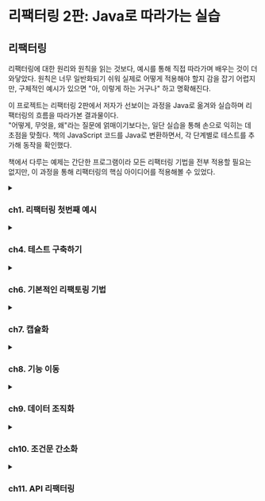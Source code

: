 # 리팩터링 2판: Java로 따라가는 실습


## 리팩터링
리팩터링에 대한 원리와 원칙을 읽는 것보다, 예시를 통해 직접 따라가며 배우는 것이 더 와닿았다. 원칙은 너무 일반화되기 쉬워 실제로 어떻게 적용해야 할지 감을 잡기 어렵지만, 구체적인 예시가 있으면 "아, 이렇게 하는 거구나" 하고 명확해진다.

이 프로젝트는 리팩터링 2판에서 저자가 선보이는 과정을 Java로 옮겨와 실습하며 리팩터링의 흐름을 따라가본 결과물이다. <br>
"어떻게, 무엇을, 왜"라는 질문에 얽매이기보다는, 일단 실습을 통해 손으로 익히는 데 초점을 맞췄다. 책의 JavaScript 코드를 Java로 변환하면서, 각 단계별로 테스트를 추가해 동작을 확인했다.

책에서 다루는 예제는 간단한 프로그램이라 모든 리팩터링 기법을 전부 적용할 필요는 없지만, 이 과정을 통해 리팩터링의 핵심 아이디어를 적용해볼 수 있었다.

<details> 
<summary><h3>ch1. 리팩터링 첫번째 예시</h3></summary>
## 시나리오
> 다양한 연극을 외주로 받아 공연하는 **극단**을 배경으로 한다.

- 각 공연은 장르(`tragedy`, `comedy`)와 관객 수에 따라 **비용**을 책정한다.
- 고객에게는 **포인트**를 지급하여 다음 공연에서 **할인** 혜택을 제공한다.

### 1. 공연 요청 처리:
  - 고객이 공연을 요청하면, 연극의 장르와 관객 규모를 기준으로 비용을 계산한다.
  - 현재 극단은 두 가지 장르(비극, 희극)만 공연한다.

### 2. 비용 책정 로직:
  - 비극: 기본료 $400 + 관객 30명 초과 시 인원당 $10 추가.
  - 희극: 기본료 $300 + 관객 20명 초과 시 $100 + 초과 인원당 $5 + 전체 관객 수당 $3 추가.

### 3. 포인트 제도:
  - 공연료와 별개로 포인트를 지급한다.
  - 기본: 관객 30명 초과 시 초과 인원만큼 포인트 적립.

### 4. 희극 추가: 관객 5명당 1포인트 추가.
  - 포인트는 다음 공연 의뢰 시 할인에 사용할 수 있다.

### 5. 청구서 출력:
  - 고객명, 공연별 비용, 총액, 적립 포인트를 포함한 청구서를 생성한다.

## 리팩터링 과정
이 프로젝트는 책의 JavaScript 코드를 Java로 변환하며, 단계별로 리팩터링을 적용한 결과를 보여준다.
각 단계는 JUnit 테스트로 검증되며, `@RefactoringStage` 애너테이션을 활용해 리팩터링 단계를 구분했다.
모든 테스트에 동일한 결과를 검증할 수 있도록 `assertStatementContains(result)`를 구성했다.

### 1. 리팩터링 전: 단일 메서드의 복잡한 로직
- 파일: [`BaseStatementTest.statement()`](https://github.com/Almondshin/Refactoring2/blob/886ae00d2bc3019c3424cc718d6643b1fa47fa4f/src/test/java/org/refactoring/patterns/Refactoring2/BaseStatementTest.java#L59)
- 특징: 모든 계산(비용, 포인트)과 출력 형식이 하나의 메서드에 얽혀 있다.
- 문제점: 로직이 뒤엉켜 수정이 어렵고, 가독성이 떨어진다.

### 2. 1차 리팩터링: 메서드 분리
- 파일: [`BaseStatementTest.statementRefactored1()`](https://github.com/Almondshin/Refactoring2/blob/886ae00d2bc3019c3424cc718d6643b1fa47fa4f/src/test/java/org/refactoring/patterns/Refactoring2/BaseStatementTest.java#L114)
- 변경점:
    - amountFor: 공연별 비용 계산 분리.
    - volumeCreditsFor: 포인트 계산 분리.
    - totalAmount, totalVolumeCredits: 합계 계산 분리.
- 효과: 로직이 모듈화되어 가독성이 좋아지고, 개별 기능 수정이 쉬워졌다.

### 3. 2차 리팩터링: 메서드 분리
- 파일: [`BaseStatementTest.statementRefactored2()`](https://github.com/Almondshin/Refactoring2/blob/886ae00d2bc3019c3424cc718d6643b1fa47fa4f/src/test/java/org/refactoring/patterns/Refactoring2/BaseStatementTest.java#L194)
- 변경점:
  - createStatementData: 데이터를 준비하는 계산 단계 분리.
  - renderPlainText: 출력 형식을 담당.
  - EnrichedPerformance: 공연별 데이터를 구조화.
- 효과: 계산 로직과 출력 형식이 독립적으로 구성, 다른 포맷으로 확장이 쉬워졌다.

### 4. 3차 리팩터링: 다형성 활용
- 파일: [`BaseStatementTest.statementRefactored3()`](https://github.com/Almondshin/Refactoring2/blob/886ae00d2bc3019c3424cc718d6643b1fa47fa4f/src/test/java/org/refactoring/patterns/Refactoring2/BaseStatementTest.java#L283)
- 변경점:
  - PerformanceCalculator 추상 클래스를 도입.
  - TragedyCalculator, ComedyCalculator 서브클래스로 장르별 계산 분리.
- 효과: 새로운 장르 추가 시 서브클래스만 만들면 되므로 확장성이 높아졌다.

## 프로젝트 구조
- [`BaseStatementTest.java`](src/test/java/org/refactoring/patterns/Refactoring2/BaseStatementTest.java): 리팩터링 단계별 메서드와 테스트 포함.
- [`RefactoringStage.java`](src/test/java/org/refactoring/patterns/Refactoring2/RefactoringStage.java): 테스트 단계 구분을 위한 애너테이션.
- [`RefactoringStageExtension.java`](src/test/java/org/refactoring/patterns/Refactoring2/RefactoringStageExtension.java): 테스트 실행 시간 측정 및 단계별 로그 출력.
- [`JavaScript 원본`](src/test/javascript/org/refactoring/patterns/refactoring): refactoring1.js, refactoring2.js, refactoring3.js 등으로 각 단계별 참고.

## 프로젝트 구성

| 파일 | 설명 |
|------|------|
| [`BaseStatementTest.java`](src/test/java/org/refactoring/patterns/Refactoring2/BaseStatementTest.java) | 모든 리팩터링 단계 구현 및 테스트 포함 |
| [`RefactoringStage.java`](src/test/java/org/refactoring/patterns/Refactoring2/RefactoringStage.java) | 리팩터링 단계 구분용 애노테이션 |
| [`RefactoringStageExtension.java`](src/test/java/org/refactoring/patterns/Refactoring2/RefactoringStageExtension.java) | 테스트 실행 시간 측정 및 단계 로그 출력 |
| [`base.js`](src/test/javascript/org/refactoring/patterns/base.js) | 리팩토링 전 JS 버전|
| [`refactoring1.js`](src/test/javascript/org/refactoring/patterns/refactoring/refactoring1.js) | 1단계 JS 버전 |
| [`refactoring2.js`](src/test/javascript/org/refactoring/patterns/refactoring/refactoring2.js) | 2단계 JS 버전 |
| [`refactoring3.js`](src/test/javascript/org/refactoring/patterns/refactoring/refactoring3.js) | 3단계 JS 버전 |
| [`test.js`](src/test/javascript/org/refactoring/patterns/test.js) | JS 전체 테스트 |


```js
> Task :compileJava UP-TO-DATE
> Task :processResources UP-TO-DATE
> Task :classes UP-TO-DATE
> Task :compileTestJava UP-TO-DATE
> Task :processTestResources NO-SOURCE
> Task :testClasses UP-TO-DATE
=== Refactoring Step: "Before" Test Start ===

리팩토링 전 결과:
청구 내역 (고객명: BigCo)
Hamlet: $650.00 (55석)
As You Like It: $580.00 (35석)
Othello: $500.00 (40석)
총액: $1,730.00
적립 포인트: 47점

실행 시간: 15ms
=== Refactoring Step : "Before" Test End ===
=== Refactoring Step: "Refactored1" Test Start ===

1차 리팩토링 결과:
청구 내역 (고객명: BigCo)
Hamlet: $650.00 (55석)
As You Like It: $580.00 (35석)
Othello: $500.00 (40석)
총액: $1,730.00
적립 포인트: 47점

실행 시간: 1ms
=== Refactoring Step : "Refactored1" Test End ===
=== Refactoring Step: "Refactored2" Test Start ===

2차 리팩토링 결과:
청구 내역 (고객명: BigCo)
Hamlet: $650.00 (55석)
As You Like It: $580.00 (35석)
Othello: $500.00 (40석)
총액: $1,730.00
적립 포인트: 47점

실행 시간: 5ms
=== Refactoring Step : "Refactored2" Test End ===
=== Refactoring Step: "CalculatorSubclass" Test Start ===

3차 리팩토링 결과:
청구 내역 (고객명: BigCo)
Hamlet: $650.00 (55석)
As You Like It: $580.00 (35석)
Othello: $500.00 (40석)
총액: $1,730.00
적립 포인트: 47점

실행 시간: 1ms
=== Refactoring Step : "CalculatorSubclass" Test End ===
> Task :test
BUILD SUCCESSFUL in 2s
4 actionable tasks: 1 executed, 3 up-to-date
오후 8:27:14: Execution finished ':test --tests "org.refactoring.patterns.Refactoring2.BaseStatementTest"'.
```

</details>

<details> 
<summary><h3>ch4. 테스트 구축하기</h3></summary>

리팩터링을 제대로 하려면, 테스트 스위트가 뒷바침 되어야 한다.
좋은 테스트를 작성하는 일은 개발 효율을 높여준다.

> 테스트는 단순히 동작 확인을 넘어서,
> **"디자인 방향을 잡고, 디버깅 시간을 줄이며, 회귀 버그를 방지"** 하는 데 도움을 준다.


자가 테스트 코드의 가치 <br>
- 현재 상황을 빠르게 파악할 수 있게 도와준다.
- 설계에 대한 고민을 구체화할 수 있다.
- 대부분의 시간을 디버깅이 아닌 검증에 집중할 수 있다.

> 📌 모든 테스트는 완전히 자동화되어야 하며, 결과까지 자동으로 검사되게 구성해야 한다.

## 회귀 버그 방지

**회귀 버그**란 이전까지 잘 작동하던 기능이 변경 후 문제가 생기는 현상이다.  
리팩터링은 코드 내부 구조를 변경하는 작업이므로, 이를 방지하기 위해 테스트가 반드시 필요하다.

---

## 테스트 프레임워크의 등장

- 켄트 벡과 에릭 감마는 스몰토크 단위 테스트 프레임워크를 Java로 포팅했고,  
  그 결과물이 바로 **JUnit**이다.

- JUnit은 자바 생태계에서 TDD와 단위 테스트의 핵심 도구로 자리잡았다.


---

## 테스트 주도 개발 (TDD)

> 테스트 → 코드 → 리팩터링 순서로 짧은 주기를 반복하며 개발한다.

1. **통과하지 못할 테스트 작성**

2. **해당 테스트를 통과시키는 최소한의 코드 작성**

3. **중복 제거, 네이밍 개선 등 리팩터링 진행**


이 주기를 반복함으로써, 코드 품질과 안정성을 동시에 확보할 수 있다.

---

## 실습 예제 개요

이번 장에서는 비즈니스 로직 코드로 다음 두 클래스를 사용한다:

|클래스|설명|
|---|---|
|`Producer`|생산자 한 명을 표현|
|`Province`|지역 전체를 표현, 여러 생산자를 포함|

- `Province` 객체는 JSON 형식의 데이터로부터 생성된다.

- 테스트를 통해 수익, 수요, 잉여 생산량 등 다양한 로직을 검증할 수 있다.


---

## 테스트 작성 원칙

- **"실패해야 할 상황에서는 반드시 실패하게 만들어야 한다."**

- 문제가 생길 가능성이 높은 **경계 조건**은 집중적으로 테스트해야 한다.

- **버그 리포트가 발생하면**, 해당 버그를 드러내는 테스트를 가장 먼저 작성해야 한다.

- 전체 테스트는 **최소 하루 1회 이상** 실행하는 습관을 들이자.


---

## 테스트의 목적

> 테스트는 코드가 "정상 동작한다"는 것을 보장하려는 게 아니다.  
> 오히려 **"문제가 생길 수 있는 지점"을 빠르게 파악하기 위한 도구**다.

- 즉, **위험요소 중심으로 테스트를 구성**해야 한다.

- 테스트 커버리지가 높다고 해서 무조건 좋은 것은 아니다.

  - 커버리지보다 **의도된 실패 케이스를 잡는 힘**이 중요하다.



</details>


<details>
<summary><h3>ch6. 기본적인 리팩토링 기법</h3></summary>

> 리팩터링의 핵심은 **작은 스텝**으로 진행하며, 테스트로 기능 변화가 없음을 확인하는 것이다.

## 주요 리팩토링 기법

###  변수 캡슐화
- **설명**: 변수에 직접 접근하는 대신 getter/setter를 통해 캡슐화하여 내부 상태를 보호하고, 접근 제어를 강화한다. getter가 **복제본을 반환**하면 불변성을 보장해 스레드 안전성과 예측 가능성을 높인다.
- **예제**:
  ```java
  public class Order {
      private List<String> items = new ArrayList<>();

      // 복제본 반환으로 불변성 보장
      public List<String> getItems() {
          return new ArrayList<>(items); // 방어적 복사
          // 또는 return Collections.unmodifiableList(items); // 읽기 전용 래퍼
      }

      public void addItem(String item) {
          items.add(item);
      }
  }
  ```
  ```java
  // DTO로 불변 객체 설계
  public record OrderDTO(String id, List<String> items) {
      public OrderDTO {
          items = List.copyOf(items); // 불변 컬렉션
      }
  }
  ```
- **실무 관점**:
  - **장점**: 복제본을 반환하면 객체 내부 상태가 외부에서 바뀌는 걸 막을 수 있어서, 멀티스레드 환경이나 캐시처럼 공유되는 데이터에서는 안정성 측면에서 유리함. 도메인 설계에서도 값 자체가 바뀌면 안 되는 상황(예: 금융, 인증 토큰 등)에 잘 맞음.
  - **단점**: 무조건 복제하면 성능 부담 생김. 특히 대용량 컬렉션을 매번 복사하게 되면 GC 압박도 커지고, 불필요한 오브젝트 생성을 유발해서 오히려 병목이 생기기도 함. 그래서 대부분의 REST API 서버처럼 요청-응답 단위 트랜잭션이 짧고, 공유 상태가 거의 없는 구조에서는 굳이 복제본 안 쓰는 게 보통임.
  - **적용 기준**: 컬렉션(List, Map)을 반환할 땐 외부에서 수정될 가능성을 차단하려고 Collections.unmodifiableList()나 복사본 반환하는 경우가 많음. 반면에 도메인 객체는 애초에 불변으로 설계하는 게 일반적이라 record나 Lombok의 @Value 같은 걸로 처리함.
    ```java
    @Service
    public class UserService {
        public UserDTO getUser(String id) {
            User user = userRepository.findById(id).orElseThrow();
            return new UserDTO(user.getId(), user.getName()); // 복사본 반환
        }
    }
    ```
  - **팁**: 복제할지 말지는 팀 컨벤션으로 정해두는 게 좋음. 예: "컬렉션은 무조건 불변 래퍼로 감싸기"처럼 룰을 정해두면 혼선 줄일 수 있음. 그리고 진짜 민감한 경우엔 JMeter 같은 걸로 성능 체크해서 결정하는 게 안정적.

### 매개변수 객체 만들기
- **설명**: 관련 있는 여러 개의 파라미터(예: startDate, endDate, customerId)를 하나의 객체로 묶어서 가독성 높이고, 검증 로직도 같이 담아서 재사용성과 안정성 챙기는 방식. 특히 파라미터가 3개 이상 넘어가면 객체로 만드는것을 추천
- **예제**:
  ```java
  // 리팩터링 전
  public BigDecimal calculateInvoice(LocalDate startDate, LocalDate endDate, String customerId) {
      // 계산 로직
      return BigDecimal.ZERO;
  }

  // 리팩터링 후: 매개변수 객체 사용
  public record InvoiceParameters(LocalDate startDate, LocalDate endDate, String customerId) {
      public InvoiceParameters {
          Objects.requireNonNull(startDate, "startDate must not be null");
          Objects.requireNonNull(endDate, "endDate must not be null");
          Objects.requireNonNull(customerId, "customerId must not be null");
      }
  }

  public BigDecimal calculateInvoice(InvoiceParameters params) {
      // 계산 로직
      return BigDecimal.ZERO;
  }
  ```
  ```java
  public record CreateOrderRequest(String customerId, LocalDate orderDate, BigDecimal amount) {
      public CreateOrderRequest {
          Objects.requireNonNull(customerId, "customerId must not be null");
          Objects.requireNonNull(orderDate, "orderDate must not be null");
          Objects.requireNonNull(amount, "amount must not be null");
      }
  }

  @RestController
  public class OrderController {
      @PostMapping("/orders")
      public ResponseEntity<?> createOrder(@RequestBody CreateOrderRequest request) {
          // 주문 처리
          return ResponseEntity.ok().build();
      }
  }
  ```
- **실무 관점**:
  - **장점**: 타입 안정성과 도메인 의미 명확화(예: `String` 대신 `UserName`). Spring REST API에서 DTO로 파라미터 간소화.
  - **한계**: 단순 메서드에서는 오버엔지니어링. 객체 생성 비용은 고성능 요구사항(예: Spring Batch)에서 부담.
  - **적용 기준**: 파라미터 3개 이상이거나 여러 메서드에서 반복되면 객체로 묶음. 공통 검증 로직은 `ValidationUtils`로 분리.
    ```java
    public class ValidationUtils {
        public static boolean isValidName(String value) {
            return value != null && value.matches("[a-zA-Z]+");
        }
    }
    ```
  - **실무 사례**: DDD에서 Value Object(예: `Name`, `OrderId`)로 도메인 모델 강화. 유저/그룹 이름 검증 예시:
    ```java
    public record Name(String value) {
        public Name {
            if (value == null || !value.matches("[a-zA-Z]+")) {
                throw new IllegalArgumentException("Invalid name");
            }
        }
    }

    @Service
    public class ValidationService {
        public boolean validateName(Name name) {
            return true; // 검증은 생성자에서 처리
        }
    }
    ```
  - **팁**: IntelliJ의 "Extract Parameter Object"로 리팩토링 시도, 테스트로 안전성 검증. 팀 내 DTO 사용 기준을 따름.

### 단계 쪼개기 (Split Phase)
- **설명**: 복잡한 로직을 명확한 단계로 분리해 가독성과 유지보수성을 높인다. 중간 데이터 구조를 사용해 단계 간 데이터 전달 명확화.
- **예제**:
  ```java
  public class Compiler {
      public String compile(String source) {
          List<String> tokens = tokenize(source); // 1단계: 토큰화
          SyntaxTree tree = parse(tokens);       // 2단계: 구문 분석
          return generate(tree);                 // 3단계: 코드 생성
      }

      private List<String> tokenize(String source) { /* 토큰화 로직 */ return List.of(); }
      private SyntaxTree parse(List<String> tokens) { /* 파싱 로직 */ return new SyntaxTree(); }
      private String generate(SyntaxTree tree) { /* 코드 생성 로직 */ return ""; }
  }

  record SyntaxTree() {}
  ```
- **실무 관점**:
  - **장점**: 단계별 디버깅 용이, 복잡한 로직(예: 데이터 파이프라인)에서 유용.
  - **한계**: 중간 데이터 구조의 복잡성 증가. 단순 로직에서는 불필요한 추상화.
  - **적용 기준**: 로직이 여러 변환 단계를 거치거나, 테스트/디버깅이 어려운 경우 적용.
  - **실무 사례**: Spring Batch의 ETL(Extract-Transform-Load) 프로세스에서 단계 분리.
    ```java
    @Component
    public class DataProcessor {
        public List<ProcessedData> process(List<RawData> rawData) {
            List<ExtractedData> extracted = extract(rawData); // 1단계
            return transform(extracted);                      // 2단계
        }

        private List<ExtractedData> extract(List<RawData> rawData) { /* 추출 */ return List.of(); }
        private List<ProcessedData> transform(List<ExtractedData> data) { /* 변환 */ return List.of(); }
    }
    ```
  - **팁**: 중간 데이터 구조는 `record`로 간결히 정의, 테스트로 각 단계 검증.

- **테스트 기반 안정성**: JUnit 테스트로 리팩터링 전/후 동일 동작 확인, 작은 스텝 진행.
- **IDE 활용**: IntelliJ 단축키(Alt+Shift+R)로 작업.
- **이름 짓기**: 추출된 함수/변수에 적절한 이름 부여로 가독성과 의도 전달.
- **변수 캡슐화**: 복제본 반환(Immutable) vs. 원본 참조, 성능과 불변성 트레이드오프.
- **매개변수 객체 만들기**: 타입 안정성 vs. 불필요한 데이터 전달, 도메인 특화 vs. 범용성 판단.
- **단계 쪼개기**: 중간 데이터 구조의 복잡성 문제, 컴파일러 같은 복잡 로직에서 유용.
- **리팩터링 기준**: 메서드 라인 수 같은 기계적 기준보다 코드 변화 후 판단, 테스트로 롤백 가능.

## 실습 예제 개요
- **목표**: 책의 JavaScript 예제를 Java로 변환, JUnit 테스트로 검증.
- **대상**: 송장 계산, 데이터 검증 등 간단한 비즈니스 로직에 리팩터링 기법 적용.
- **구성**:
  - 함수 추출: 복잡한 계산 로직을 메서드로 분리.
  - 변수 캡슐화: 내부 상태 보호, getter로 복제본 반환.
  - 매개변수 객체: 연관 파라미터를 DTO/Value Object로 묶음.
  - 단계 쪼개기: 데이터 처리 파이프라인을 단계별로 분리.
- **예제 코드**:
  ```java
  // 송장 계산 리팩터링
  public class InvoiceService {
      public BigDecimal calculate(InvoiceParameters params) {
          // 단계 쪼개기 적용
          AmountData amountData = computeAmount(params);
          return adjustAmount(amountData);
      }

      private AmountData computeAmount(InvoiceParameters params) { /* 계산 */ return new AmountData(); }
      private BigDecimal adjustAmount(AmountData data) { /* 조정 */ return BigDecimal.ZERO; }
  }

  record InvoiceParameters(LocalDate startDate, LocalDate endDate, String customerId) {}
  record AmountData() {}
  ```
  
- **테스트 필수**: JUnit으로 리팩터링 전/후 동일 동작 보장.
- **작은 스텝**: 큰 변경 대신 작은 단위로 리팩터링 후 테스트.
- **도메인 중심**: 매개변수 객체와 캡슐화는 도메인 의미 강화.
- **성능 고려**: 복제본 반환, 객체 생성은 JMeter/Gatling으로 검증.
- **팀 컨벤션**: 리팩토링 기준(DTO 사용, 복제본 반환)을 팀 내 합의.
- **IDE 활용**: IntelliJ의 Extract Method, Extract Parameter Object로 효율성 극대화.


</details>

<details>
<summary><h3>ch7. 캡슐화</h3></summary>

### 시나리오

> 객체 내부의 데이터와 구현 세부 사항을 외부로부터 숨기고, 정의된 인터페이스를 통해 상호작용하는 캡슐화 기법을 다룬다.

- **목표**: 데이터와 로직을 캡슐화하여 의존성을 줄이고, 변경의 영향을 최소화하며, 코드의 일관성과 무결성 보장.
- **주요 기법**:
  - 레코드 캡슐화: 단순 데이터 구조를 객체로 감싸 접근 제어.
  - 컬렉션 캡슐화: 컬렉션 직접 노출 대신 메서드로 관리.
  - 기본형을 객체로: 매직 스트링/넘버를 값 객체로 변환.
  - 위임 숨기기: 내부 객체 참조를 메서드로 감춤.
  - 클래스 추출/인라인: 로직을 적절히 분리하거나 통합.

### 리팩터링 과정

7장은 캡슐화를 통해 객체의 내부 상태를 보호하고, 외부 인터페이스를 명확히 하는 과정을 다룬다. 책의 JavaScript 예제를 Java로 변환하며, JUnit 테스트로 리팩터링 전/후 동일 동작을 검증했다.

#### 1. 레코드 캡슐화

- **목표**: JSON과 유사한 데이터 구조(레코드)를 객체로 감싸 접근 제어.
- **예제**:

    ```java
    // 리팩터링 전: 맵으로 데이터 노출
    public class Customer {
        private Map<String, String> data = new HashMap<>();
        public Map<String, String> getData() { return data; }
    }
    
    // 리팩터링 후: 레코드 캡슐화
    public class Customer {
        private final String name;
        private final String id;
    
        public Customer(String name, String id) {
            this.name = name;
            this.id = id;
        }
    
        public String getName() { return name; }
        public String getId() { return id; }
    }
    ```

- **효과**: 데이터 접근을 getter로 제한, 내부 구조 변경 시 외부 영향 최소화.
- **테스트**:

    ```java
    @Test
    void testCustomerEncapsulation() {
        Customer customer = new Customer("BigCo", "123");
        assertEquals("BigCo", customer.getName());
        assertEquals("123", customer.getId());
    }
    ```


#### 2. 컬렉션 캡슐화

- **목표**: 컬렉션 직접 노출 대신 메서드로 추가/삭제 관리, 불변성 보장.
- **예제**:

    ```java
    // 리팩터링 전: 컬렉션 직접 노출
    public class Order {
        private List<String> items = new ArrayList<>();
        public List<String> getItems() { return items; }
    }
    
    // 리팩터링 후: 컬렉션 캡슐화
    public class Order {
        private final List<String> items = new ArrayList<>();
    
        public List<String> getItems() {
            return Collections.unmodifiableList(items); 
        }
    
        public void addItem(String item) {
            items.add(item);
        }
    
        public void removeItem(String item) {
            items.remove(item);
        }
    }
    ```

- **효과**: 외부에서 컬렉션 수정 불가, 데이터 무결성 보장.
- **테스트**:

    ```java
    @Test
    void testCollectionEncapsulation() {
        Order order = new Order();
        order.addItem("item1");
        assertEquals(List.of("item1"), order.getItems());
        assertThrows(UnsupportedOperationException.class, () -> order.getItems().add("item2"));
    }
    ```

- `Collections.unmodifiableList()` 사용으로 간단히 불변성 보장. 대용량 데이터는 복사본 반환 대신 프록시 고려.

#### 3. 기본형을 객체로 바꾸기

- **목표**: 매직 스트링/넘버를 값 객체로 변환해 가독성과 타입 안정성 강화.
- **예제**:

    ```java
    // 리팩터링 전: 매직 스트링 사용
    public class Play {
        private String type; // "tragedy", "comedy"
        public String getType() { return type; }
    }
    
    // 리팩터링 후: Enum 사용
    public enum PlayType {
        TRAGEDY, COMEDY
    }
    
    public class Play {
        private final PlayType type;
    
        public Play(PlayType type) {
            this.type = type;
        }
    
        public PlayType getType() { return type; }
    }
    ```

- **효과**: 컴파일 타임 오류 감지, 코드 가독성 향상.
- **테스트**:

    ```java
    @Test
    void testPlayType() {
        Play play = new Play(PlayType.TRAGEDY);
        assertEquals(PlayType.TRAGEDY, play.getType());
    }
    ```


#### 4. 내부 객체 참조 감추기

- **목표**: 내부 객체 참조를 노출하지 않고 메서드로 감춰 의존성 관리.
- **예제**:

    ```java
    // 리팩터링 전: 내부 객체 노출
    public class Person {
        private Department department;
        public Department getDepartment() { return department; }
    }
    
    // 리팩터링 후: 내부 객체 참조 감추기
    public class Person {
        private final Department department;
    
        public Person(Department department) {
            this.department = department;
        }
    
        public String getManager() {
            return department.getManager();
        }
    }
    
    public class Department {
        private final String manager;
        public Department(String manager) { this.manager = manager; }
        public String getManager() { return manager; }
    }
    ```

- **효과**: 내부 구조 변경 시 외부 영향 최소화, 의존성 감소.
- **테스트**:

    ```java
    @Test
    void testDelegationHiding() {
        Department dept = new Department("John");
        Person person = new Person(dept);
        assertEquals("John", person.getManager());
    }
    ```

- 과도한 위임은 중계자 역할 증가로 복잡성 유발. 중계자 제거와 균형 필요.

### 실무 관점

- **캡슐화의 장점**:
  - 객체 간 의존성 감소, 변경 영향 최소화.
  - 컬렉션 캡슐화로 데이터 무결성 보장.
  - 값 객체로 코드 가독성과 안정성 강화.
- **실무 한계**:
  - 무상태 서비스(예: Spring REST API)에서는 캡슐화 적용 제한.
  - 복제본 반환은 성능 문제 유발 가능, JMeter로 검증 권장.
  - 자바스크립트 예제는 자바 환경에서 직관적이지 않을 수 있음.
- **적용 기준**:
  - 컬렉션 반환 시 `Collections.unmodifiableList()` 기본 적용.
  - DTO/값 객체로 도메인 의미 강화, 3개 이상 파라미터는 객체로 묶음.
  - 위임 숨기기는 내부 구조 변경 빈도 높은 경우 유리.
- **팀 컨벤션**:
  - 불변성 처리(복제본 vs. 프록시) 기준 명확화.
  - 리팩터링 후 테스트로 롤백 가능성 확보.
- **IDE 활용**: IntelliJ의 "Encapsulate Fields", "Extract Class"로 작업 효율화.

### 테스트 기반 안정성

- JUnit으로 리팩터링 전/후 동일 동작 검증.
- 경계 조건(빈 컬렉션, 잘못된 입력) 테스트로 안정성 강화.
- `@RefactoringStage` 애너테이션으로 단계별 결과 비교.

### 실행 결과 예시

```bash
> Task :test
=== Refactoring Step: "RecordEncapsulation" Test Start ===
Customer name: BigCo, ID: 123
실행 시간: 10ms
=== Refactoring Step: "CollectionEncapsulation" Test Start ===
Order items: [item1]
UnsupportedOperationException: Cannot modify immutable list
실행 시간: 8ms
=== Refactoring Step: "PrimitiveToObject" Test Start ===
Play type: TRAGEDY
실행 시간: 5ms
=== Refactoring Step: "HideDelegation" Test Start ===
Manager: John
실행 시간: 6ms
BUILD SUCCESSFUL in 1s
```


</details>


<details>
<summary><h3>ch8. 기능 이동</h3></summary>

### 시나리오

> 코드의 함수, 필드, 문장 등을 적절한 위치로 이동하여 응집도를 높이고, 유지보수성을 강화하는 기능 이동 기법을 다룬다.

- **목표**: 코드의 책임과 경계를 명확히 하고, 도메인 로직에 맞게 기능을 재배치하여 가독성과 재사용성을 높임.
- **주요 기법**:
  - 함수 옮기기: 함수를 더 적합한 클래스/모듈로 이동.
  - 필드 옮기기: 필드를 적절한 클래스에 배치.
  - 문장 슬라이드하기: 관련 코드 뭉치를 모아 추출 준비.
  - 반복문 쪼개기: 단일 루프에서 여러 작업 분리.
  - 반복문을 파이프라인으로 바꾸기: 루프를 스트림/파이프라인으로 변환.
  - 죽은 코드 제거하기: 사용되지 않는 코드 삭제.

### 리팩터링 과정

8장은 함수, 필드, 문장 등을 적절한 위치로 이동하여 코드의 응집도와 가독성을 높이는 과정을 다룬다. 책의 JavaScript 예제를 Java로 변환하며, JUnit 테스트로 리팩터링 전/후 동일 동작을 검증했다. 대화에서 나온 주요 논의와 실무 적용 사례를 반영했다.

#### 1. 함수 옮기기

- **목표**: 함수를 호출 빈도나 도메인 책임에 따라 적합한 클래스/모듈로 이동.
- **예제**:

    ```java
    // 리팩터링 전: Account에서 이자율 계산
    public class Account {
        private double interestRate;
    
        public double calculateInterest(double amount) {
            return amount * interestRate;
        }
    }
    
    // 리팩터링 후: AccountType으로 이동
    public class Account {
        private AccountType type;
        public double calculateInterest(double amount) {
            return type.calculateInterest(amount);
        }
    }
    
    public class AccountType {
        private double interestRate;
    
        public double calculateInterest(double amount) {
            return amount * interestRate;
        }
    }
    ```

- **효과**: 이자율 관리 책임을 `AccountType`으로 이동, 도메인 응집도 강화.
- **테스트**:

    ```java
    @Test
    void testMoveFunction() {
        AccountType type = new AccountType(0.05);
        Account account = new Account(type);
        assertEquals(5.0, account.calculateInterest(100.0));
    }
    ```

- IntelliJ의 "Move Method" 단축키 활용, 도메인 주도 설계(DDD)에서 루트 애그리거트 경계 고려.

#### 2. 필드 옮기기

- **목표**: 필드를 더 관련성 높은 클래스에 배치, 도메인 로직 반영.
- **예제**:

    ```java
    // 리팩터링 전: Account에 이자율
    public class Account {
        private double interestRate;
        public double getInterestRate() { return interestRate; }
    }
    
    // 리팩터링 후: AccountType으로 이동
    public class Account {
        private AccountType type;
        public double getInterestRate() { return type.getInterestRate(); }
    }
    
    public class AccountType {
        private double interestRate;
        public double getInterestRate() { return interestRate; }
    }
    ```

- **효과**: 이자율을 `AccountType`에서 관리, 추가 이자율 로직(예: 전략 패턴) 적용 용이.
- **테스트**:

    ```java
    @Test
    void testMoveField() {
        AccountType type = new AccountType(0.05);
        Account account = new Account(type);
        assertEquals(0.05, account.getInterestRate());
    }
    ```

- 필드 이동 시 DDD의 애그리거트 경계 고민, 세터 대신 생성자/업데이트 메서드 권장.

#### 3. 문장 슬라이드하기

- **목표**: 관련 코드를 한 곳으로 모아 함수 추출 준비, 가독성 개선.
- **예제**:

    ```java
    // 리팩터링 전: 흩어진 로직
    public class Order {
        public double calculateTotal(List<Item> items) {
            double total = 0;
            total += items.stream().mapToDouble(Item::getPrice).sum();
            if (items.size() > 5) total *= 0.9; // 할인
            return total;
        }
    }
    
    // 리팩터링 후: 문장 슬라이드
    public class Order {
        public double calculateTotal(List<Item> items) {
            double baseTotal = items.stream().mapToDouble(Item::getPrice).sum();
            double total = applyDiscount(baseTotal, items);
            return total;
        }
    
        private double applyDiscount(double total, List<Item> items) {
            return items.size() > 5 ? total * 0.9 : total;
        }
    }
    ```

- **효과**: 할인 로직 분리, 추출 용이, CQS(Command-Query Separation) 준수.
- **테스트**:

    ```java
    @Test
    void testSlideStatements() {
        List<Item> items = List.of(new Item(10), new Item(20), new Item(30));
        Order order = new Order();
        assertEquals(60.0, order.calculateTotal(items));
    }
    ```


#### 4. 반복문 쪼개기

- **목표**: 단일 루프에서 여러 작업을 분리, 책임 명확화.
- **예제**:

    ```java
    // 리팩터링 전: 단일 루프에서 다중 작업
    public class Report {
        public String generateReport(List<Order> orders) {
            double total = 0;
            int count = 0;
            for (Order order : orders) {
                total += order.getAmount();
                count++;
            }
            return "Total: " + total + ", Count: " + count;
        }
    }
    
    // 리팩터링 후: 루프 분리
    public class Report {
        public String generateReport(List<Order> orders) {
            double total = calculateTotal(orders);
            int count = calculateCount(orders);
            return "Total: " + total + ", Count: " + count;
        }
    
        private double calculateTotal(List<Order> orders) {
            return orders.stream().mapToDouble(Order::getAmount).sum();
        }
    
        private int calculateCount(List<Order> orders) {
            return orders.size();
        }
    }
    ```

- **효과**: 작업별 루프 분리, 가독성과 유지보수성 향상.
- **테스트**:

    ```java
    @Test
    void testSplitLoop() {
        List<Order> orders = List.of(new Order(10), new Order(20));
        Report report = new Report();
        assertEquals("Total: 30.0, Count: 2", report.generateReport(orders));
    }
    ```

- 성능 우려 시 JMeter로 측정, 100만 건 미만 데이터는 분리 권장.

#### 5. 반복문을 파이프라인으로 바꾸기

- **목표**: 루프를 스트림/파이프라인으로 변환, 선언적 코드로 전환.
- **예제**:

    ```java
    // 리팩터링 전: 루프
    public class Report {
        public List<String> getHighValueOrders(List<Order> orders) {
            List<String> result = new ArrayList<>();
            for (Order order : orders) {
                if (order.getAmount() > 100) {
                    result.add(order.getName());
                }
            }
            return result;
        }
    }
    
    // 리팩터링 후: 스트림
    public class Report {
        public List<String> getHighValueOrders(List<Order> orders) {
            return orders.stream()
                    .filter(order -> order.getAmount() > 100)
                    .map(Order::getName)
                    .collect(Collectors.toList());
        }
    }
    ```

- **효과**: 코드 간결, 의도 명확, 함수형 스타일로 전환.
- **테스트**:

    ```java
    @Test
    void testPipeline() {
        List<Order> orders = List.of(new Order("A", 150), new Order("B", 50));
        Report report = new Report();
        assertEquals(List.of("A"), report.getHighValueOrders(orders));
    }
    ```

- 과도한 체이닝 피하기, 중간 변수로 가독성 강화.

#### 6. 죽은 코드 제거하기

- **목표**: 사용되지 않는 코드를 제거, 코드베이스 간소화.
- **예제**:

    ```java
    // 리팩터링 전: 사용되지 않는 코드
    public class Legacy {
        public void oldMethod() {
            // System.out.println("Deprecated");
        }
    }
    
    // 리팩터링 후: 제거
    public class Legacy {
        // oldMethod 제거
    ```


ხ  
public void newMethod() {  
// 새로운 로직  
}  
}

````
- **효과**: 코드 가독성 향상, 버전 관리(Git)로 히스토리 추적 가능.
- **테스트**:
```java
@Test
void testRemoveDeadCode() {
    Legacy legacy = new Legacy();
    legacy.newMethod(); // oldMethod 호출 없음
    assertTrue(true); // 단순 동작 확인
}
````

- Git 히스토리 신뢰, 필요 시 커밋 메시지에 이전 코드 참고 가이드 추가.

### 실무 관점

- **기능 이동의 장점**:
  - 응집도 강화, 도메인 경계 명확화, 유지보수성 향상.
  - 반복문 쪼개기/파이프라인으로 가독성 개선, 주석 감소.
  - 죽은 코드 제거로 코드베이스 간소화, Git 활용.
- **실무 한계**:
  - 함수/필드 이동 기준 모호, 팀 컨벤션 필요.
  - 과도한 스트림 체이닝은 가독성 저하, 중간 변수 활용.
  - 반복문 쪼개기 성능 우려, 대량 데이터는 프로파일링 권장.
- **적용 기준**:
  - 함수 옮기기: 호출 빈도, 도메인 책임 기반 판단.
  - 필드 옮기기: DDD 애그리거트 경계, 전략 패턴 고려.
  - 파이프라인: 필터/맵 2~3개 이하로 제한, 함수 추출 병행.
- **팀 컨벤션**:
  - 이동 기준(예: "도메인 책임 우선") 명확화.
  - 리팩터링 반대 시 비교 테스트/가독성 개선 증명.
  - 유틸리티 함수는 문서화 및 팀 동의 필수.
- **IDE 활용**: IntelliJ의 "Move Method", "Move Field", "Extract Method"로 작업 효율화.

### 테스트 기반 안정성

- JUnit으로 리팩터링 전/후 동일 동작 검증.
- 경계 조건(빈 리스트, 잘못된 입력) 테스트로 안정성 강화.
- `@RefactoringStage` 애너테이션으로 단계별 결과 비교.

### 실행 결과 예시

```bash
> Task :test
=== Refactoring Step: "MoveFunction" Test Start ===
Interest: 5.0
실행 시간: 8ms
=== Refactoring Step: "MoveField" Test Start ===
Interest Rate: 0.05
실행 시간: 6ms
=== Refactoring Step: "SplitLoop" Test Start ===
Report: Total: 30.0, Count: 2
실행 시간: 7ms
=== Refactoring Step: "Pipeline" Test Start ===
High Value Orders: [A]
실행 시간: 5ms
BUILD SUCCESSFUL in 1s
```

</details>


<details>
<summary><h3>ch9. 데이터 조직화</h3></summary>

### 시나리오

> 데이터 구조를 재조직화하여 코드의 가독성, 유지보수성, 도메인 의미를 강화하는 리팩터링 기법을 다룬다.

- **목표**: 변수, 필드, 데이터 구조를 명확히 정리하여 의도를 드러내고, 변경에 유연한 코드를 설계.
- **주요 기법**:
  - 변수 쪼개기: 단일 변수의 다중 책임 분리.
  - 필드 이름 바꾸기: 의미 명확화.
  - 파생 변수를 질의 함수로 바꾸기: 계산 로직 캡슐화.
  - 참조를 값으로/값을 참조로 바꾸기: 불변성/공유 관리.
  - 매직 리터럴 바꾸기: 상수나 Enum으로 대체.

### 리팩터링 과정

9장은 데이터 구조를 재조직화하여 코드의 의도를 명확히 하고, 유지보수성을 높이는 과정을 다룬다. 책의 JavaScript 예제를 Java로 변환하며, JUnit 테스트로 리팩터링 전/후 동일 동작을 검증했다. 

#### 1. 변수 쪼개기

- **목표**: 단일 변수가 여러 목적으로 사용될 때, 각 목적별로 변수 분리.
- **예제**:

    ```java
    // 리팩터링 전: 단일 변수로 다중 책임
    public class Rectangle {
        private double length;
        private double width;
    
        public Rectangle(double length, double width) {
            this.length = length;
            this.width = width;
        }
    
        public String getDescription() {
            double temp = 0;
            temp = 2 * (length + width); // 둘레 계산
            double perimeter = temp;
            temp = length * width; // 면적 계산
            double area = temp;
            return "Perimeter: " + perimeter + ", Area: " + area;
        }
    }
    
    // 리팩터링 후: 변수 쪼개기
    public class Rectangle {
        private double length;
        private double width;
    
        public Rectangle(double length, double width) {
            this.length = length;
            this.width = width;
        }
    
        public String getDescription() {
            double perimeter = 2 * (length + width);
            double area = length * width;
            return "Perimeter: " + perimeter + ", Area: " + area;
        }
    }
    ```

- **효과**: 변수 역할 명확화, 디버깅 용이, 함수 추출 준비.
- **테스트**:

    ```java
    @Test
    void testSplitVariable() {
        Rectangle rectangle = new Rectangle(10, 5);
        assertEquals("Perimeter: 30.0, Area: 50.0", rectangle.getDescription());
    }
    ```

- IntelliJ의 "Split Variable" 기능 활용, 변수명은 도메인 의미 반영(예: `temp` → `perimeter`).

#### 2. 필드 이름 바꾸기

- **목표**: 모호한 필드명을 도메인에 맞게 변경하여 가독성 향상.
- **예제**:

    ```java
    // 리팩터링 전: 모호한 이름
    public class Customer {
        private String nm;
    
        public Customer(String nm) { this.nm = nm; }
        public String getNm() { return nm; }
    }
    
    // 리팩터링 후: 명확한 이름
    public class Customer {
        private String name;
    
        public Customer(String name) { this.name = name; }
        public String getName() { return name; }
    }
    ```

- **효과**: 도메인 의미 강화, 코드 이해도 증가.
- **테스트**:

    ```java
    @Test
    void testRenameField() {
        Customer customer = new Customer("Alice");
        assertEquals("Alice", customer.getName());
    }
    ```

- DDD 유비쿼터스 언어 기반 이름 선정, IntelliJ "Rename" 기능 사용.

#### 3. 파생 변수를 질의 함수로 바꾸기

- **목표**: 저장된 계산 값을 실시간 질의로 대체하여 데이터 일관성 보장.
- **예제**:

    ```java
    // 리팩터링 전: 파생 변수 저장
    public class Order {
        private List<Item> items;
        private double total;
    
        public Order(List<Item> items) {
            this.items = items;
            this.total = calculateTotal();
        }
    
        private double calculateTotal() {
            return items.stream().mapToDouble(Item::getPrice).sum();
        }
    
        public double getTotal() { return total; }
    
        public void addItem(Item item) {
            items.add(item);
            total = calculateTotal(); // 수동 업데이트, 오류 가능성
        }
    }
    
    // 리팩터링 후: 질의 함수
    public class Order {
        private List<Item> items;
    
        public Order(List<Item> items) {
            this.items = items;
        }
    
        public double getTotal() {
            return items.stream().mapToDouble(Item::getPrice).sum();
        }
    
        public void addItem(Item item) {
            items.add(item);
        }
    }
    ```

- **효과**: 데이터 일관성 보장, 업데이트 오류 방지.
- **테스트**:

    ```java
    @Test
    void testDerivedToQuery() {
        List<Item> items = Arrays.asList(new Item(10), new Item(20));
        Order order = new Order(items);
        assertEquals(30.0, order.getTotal(), 0.01);
        order.addItem(new Item(30));
        assertEquals(60.0, order.getTotal(), 0.01);
    }
    ```

- 성능 문제 시 캐싱 추가, JMeter로 측정 권장.

#### 4. 참조를 값으로 바꾸기

- **목표**: 공유 참조를 불변 값 객체로 전환하여 사이드 이펙트 방지.
- **예제**:

    ```java
    // 리팩터링 전: 가변 참조
    public class Money {
        private int amount;
    
        public Money(int amount) { this.amount = amount; }
        public void setAmount(int amount) { this.amount = amount; }
        public int getAmount() { return amount; }
    }
    
    // 리팩터링 후: 불변 값 객체
    public record Money(int amount) {
        public Money {
            if (amount < 0) throw new IllegalArgumentException("Amount cannot be negative");
        }
    }
    ```

- **효과**: 불변성 보장, 멀티스레드 안정성 강화.
- **테스트**:

    ```java
    @Test
    void testReferenceToValue() {
        Money money = new Money(100);
        assertEquals(100, money.amount());
        assertThrows(IllegalArgumentException.class, () -> new Money(-1));
    }
    ```

- Java `record`로 간결 구현, 금융/인증 데이터에 적합.

#### 5. 값을 참조로 바꾸기

- **목표**: 공유 상태 관리를 위해 값을 참조로 전환.
- **예제**:

    ```java
    // 리팩터링 전: 값
    public class User {
        private String name;
        private int id;
    
        public User(String name, int id) {
            this.name = name;
            this.id = id;
        }
    
        public String getName() { return name; }
        public void setName(String name) { this.name = name; }
        public int getId() { return id; }
    }
    
    // 리팩터링 후: 참조
    public class UserRepository {
        private static Map<Integer, User> users = new HashMap<>();
    
        public static User get(int id) { return users.get(id); }
        public static void save(User user) { users.put(user.getId(), user); }
    }
    
    public class User {
        private String name;
        private int id;
    
        public User(String name, int id) {
            this.name = name;
            this.id = id;
        }
    
        public String getName() { return name; }
        public void setName(String name) { this.name = name; }
        public int getId() { return id; }
    }
    ```

- **효과**: 중앙 집중식 상태 관리, 업데이트 일관성 보장.
- **테스트**:

    ```java
    @Test
    void testValueToReference() {
        User user = new User("Alice", 1);
        UserRepository.save(user);
        assertEquals("Alice", UserRepository.get(1).getName());
    
        UserRepository.get(1).setName("Bob");
        assertEquals("Bob", UserRepository.get(1).getName());
    }
    ```

- Spring Data JPA의 Repository 패턴과 유사, 공유 상태 관리에 유용.

#### 6. 매직 리터럴 바꾸기

- **목표**: 하드코딩된 값을 상수로 대체하여 의미 명확화.
- **예제**:

    ```java
    // 리팩터링 전: 매직 리터럴
    public class Physics {
        public double calculateGravityForce(double mass) {
            return mass * 9.81; // 지구 중력 가속도
        }
    }
    
    // 리팩터링 후: 상수 사용
    public class Physics {
        private static final double STANDARD_GRAVITY = 9.81;
    
        public double calculateGravityForce(double mass) {
            return mass * STANDARD_GRAVITY;
        }
    }
    ```

- **효과**: 코드 의도 명확, 수정 용이.
- **테스트**:

    ```java
    @Test
    void testReplaceMagicLiteral() {
        Physics physics = new Physics();
        assertEquals(981.0, physics.calculateGravityForce(100), 0.01);
    }
    ```

- Enum으로 상태/타입 관리, 상수는 `static final`로 정의.

- **장점**:
  - **가독성 향상**: 변수 쪼개기와 필드 이름 바꾸기로 도메인 의도 명확화.
  - **데이터 일관성**: 질의 함수로 파생 데이터 최신 상태 유지.
  - **불변성/공유 관리**: 값 객체로 사이드 이펙트 감소, 참조로 공유 상태 관리.
  - **유지보수성**: 매직 리터럴 상수화로 수정 용이.
- **한계**:
  - 과도한 변수 쪼개기는 코드 복잡성 증가, 적절한 균형 필요.
  - 참조/값 전환은 성능 고려, 대량 데이터는 프로파일링 필수.
  - 팀원 간 이름 짓기 기준 상이, 유비쿼터스 언어 기반 통일 필요.
- **적용 기준**:
  - **변수 쪼개기**: 변수가 2개 이상 역할 수행 시 분리.
  - **필드 이름**: DDD 유비쿼터스 언어 준수, 최소 3자 이상 명확성.
  - **질의 함수**: 파생 데이터가 자주 변경될 경우 적용.
  - **값 객체**: 불변성 필요한 도메인(예: 돈, ID)에 우선 적용.
  - **참조 객체**: 공유 상태 관리 필요한 경우(예: 사용자 세션).
  - **상수**: 하드코딩된 숫자/문자열은 즉시 상수화.
- **팀 컨벤션**:
  - 이름 짓기 규칙(예: `camelCase`, 도메인 용어 우선) 정의.
  - 리팩터링 반대 시 전/후 비교 테스트로 설득.
  - 상수/Enum 사용 기준(예: 하드코딩 금지) 정의.
- **IDE 활용**: IntelliJ의 "Split Variable", "Rename", "Extract Method"로 작업 효율화.

### 테스트 기반 안정성

- JUnit으로 리팩터링 전/후 동일 동작 검증.
- 경계 조건(빈 리스트, 잘못된 입력) 테스트로 안정성 강화.
- `@RefactoringStage` 애너테이션으로 단계별 결과 비교.

### 실행 결과 예시

```bash
> Task :test
=== Refactoring Step: "SplitVariable" Test Start ===
Description: Perimeter: 30.0, Area: 50.0
실행 시간: 8ms
=== Refactoring Step: "RenameField" Test Start ===
Name: Alice
실행 시간: 6ms
=== Refactoring Step: "DerivedToQuery" Test Start ===
Total: 30.0
실행 시간: 7ms
=== Refactoring Step: "ReferenceToValue" Test Start ===
Amount: 100
실행 시간: 5ms
=== Refactoring Step: "ValueToReference" Test Start ===
Name: Bob
실행 시간: 6ms
=== Refactoring Step: "ReplaceMagicLiteral" Test Start ===
Force: 981.0
실행 시간: 5ms
BUILD SUCCESSFUL in 1s
```

</details>


<details>
<summary><h3>ch10. 조건문 간소화</h3></summary>

### 시나리오

> 복잡한 조건문을 분해하고, 가독성을 높이며, 다형성을 활용해 유연한 코드로 변환하는 리팩터링 기법을 다룬다.

- **목표**: 조건문을 간소화하여 코드의 의도를 명확히 하고, 유지보수성과 확장성을 높임.
- **주요 기법**:
  - 조건문 분해하기: 복잡한 조건을 함수로 추출.
  - 중첩 조건문을 보호 구문으로 바꾸기: 얼리 리턴으로 Depth 감소.
  - 조건문을 다형성으로 바꾸기: 타입별 동작 캡슐화.
  - 특이 케이스 추가하기: `null`이나 특수 값을 객체로 처리.
  - 어설션 추가하기: 불변식 명시 및 커뮤니케이션 강화.
  - 제어 플래그를 탈출문으로 바꾸기: 불필요한 플래그 제거.

### 리팩터링 과정
10장은 복잡한 조건문을 간소화하여 코드의 가독성과 유지보수성을 높이는 기법을 다룬다. 책의 JavaScript 예제를 Java로 변환하며, JUnit 테스트로 리팩터링 전/후 동일 동작을 검증했다.

#### 1. 조건문 분해하기

- **목표**: 복잡한 조건문을 함수로 추출하여 의도를 명확히 표현.
- **예제**:

    ```java
    // 리팩터링 전: 복잡한 조건문
    public class Payment {
        public double calculatePay(Employee employee) {
            if (employee.isSeparated()) {
                return 0.0;
            } else if (employee.isRetired()) {
                return 0.0;
            } else {
                return employee.getBasePay() * employee.getBonusRate();
            }
        }
    }
    
    // 리팩터링 후: 조건문 분해
    public class Payment {
        public double calculatePay(Employee employee) {
            if (isIneligibleForPayment(employee)) {
                return 0.0;
            }
            return calculateNormalPay(employee);
        }
    
        private boolean isIneligibleForPayment(Employee employee) {
            return employee.isSeparated() || employee.isRetired();
        }
    
        private double calculateNormalPay(Employee employee) {
            return employee.getBasePay() * employee.getBonusRate();
        }
    }
    ```

- **효과**: 각 조건의 의도 명확, 재사용 가능, 테스트 용이.
- **테스트**:

    ```java
    @Test
    void testDecomposeConditional() {
        Employee employee = new Employee(1000.0, 1.5, false, false);
        Payment payment = new Payment();
        assertEquals(1500.0, payment.calculatePay(employee), 0.01);
        assertEquals(0.0, payment.calculatePay(new Employee(1000.0, 1.5, true, false)), 0.01);
    }
    ```

- **팁**: 함수명은 DDD 유비쿼터스 언어 반영, IntelliJ의 "Extract Method" 활용.

#### 2. 중첩 조건문을 보호 구문으로 바꾸기

- **목표**: 중첩 조건문을 얼리 리턴으로 대체하여 코드 Depth 감소.
- **예제**:

    ```java
    // 리팩터링 전: 중첩 조건문
    public class Order {
        public double getDiscountedPrice(double price, boolean isVip) {
            double result;
            if (isVip) {
                if (price > 1000) {
                    result = price * 0.9;
                } else {
                    result = price;
                }
            } else {
                result = price;
            }
            return result;
        }
    }
    
    // 리팩터링 후: 보호 구문
    public class Order {
        public double getDiscountedPrice(double price, boolean isVip) {
            if (!isVip) return price;
            if (price <= 1000) return price;
            return price * 0.9;
        }
    }
    ```

- **효과**: 코드 플랫화, 가독성 향상, 유지보수 비용 감소.
- **테스트**:

    ```java
    @Test
    void testGuardClauses() {
        Order order = new Order();
        assertEquals(1000.0, order.getDiscountedPrice(1000.0, false), 0.01);
        assertEquals(900.0, order.getDiscountedPrice(1000.0, true), 0.01);
    }
    ```

- **팁**: 얼리 리턴으로 예외 케이스 처리, `else` 최소화, IntelliJ의 "Invert If" 활용.

#### 3. 조건문을 다형성으로 바꾸기

- **목표**: 조건문을 타입별 동작으로 캡슐화하여 확장성 강화.
- **예제**:

    ```java
    // 리팩터링 전: 스위치문
    public class Bird {
        public double getSpeed(String type) {
            switch (type) {
                case "European":
                    return 40.0;
                case "African":
                    return 35.0;
                case "NorwegianBlue":
                    return isNailed ? 0.0 : 38.0;
                default:
                    throw new IllegalArgumentException("Unknown bird type");
            }
        }
    }
    
    // 리팩터링 후: 다형성
    public abstract class Bird {
        public abstract double getSpeed();
    }
    
    public class EuropeanBird extends Bird {
        @Override
        public double getSpeed() {
            return 40.0;
        }
    }
    
    public class AfricanBird extends Bird {
        @Override
        public double getSpeed() {
            return 35.0;
        }
    }
    
    public class NorwegianBlueBird extends Bird {
        private final boolean isNailed;
    
        public NorwegianBlueBird(boolean isNailed) {
            this.isNailed = isNailed;
        }
    
        @Override
        public double getSpeed() {
            return isNailed ? 0.0 : 38.0;
        }
    }
    
    public class BirdFactory {
        public static Bird createBird(String type, boolean isNailed) {
            return switch (type) {
                case "European" -> new EuropeanBird();
                case "African" -> new AfricanBird();
                case "NorwegianBlue" -> new NorwegianBlueBird(isNailed);
                default -> throw new IllegalArgumentException("Unknown bird type");
            };
        }
    }
    ```

- **효과**: Open/Closed 원칙 준수, 새로운 타입 추가 용이.
- **테스트**:

    ```java
    @Test
    void testPolymorphism() {
        assertEquals(40.0, BirdFactory.createBird("European", false).getSpeed(), 0.01);
        assertEquals(35.0, BirdFactory.createBird("African", false).getSpeed(), 0.01);
        assertEquals(0.0, BirdFactory.createBird("NorwegianBlue", true).getSpeed(), 0.01);
    }
    ```

- **팁**: 복잡한 비즈니스 로직에 적용, 도메인 지식 필요. Spring의 `@Component`로 타입 관리 가능.

#### 4. 특이 케이스 추가하기

- **목표**: `null`이나 특수 값을 객체로 대체하여 일관된 동작 보장.
- **예제**:

    ```java
    // 리팩터링 전: null 체크
    public class Site {
        private Customer customer;
    
        public String getCustomerName() {
            return customer == null ? "occupant" : customer.getName();
        }
    
        public BillingPlan getBillingPlan() {
            return customer == null ? BillingPlan.BASIC : customer.getBillingPlan();
        }
    }
    
    // 리팩터링 후: 특이 케이스
    public interface Customer {
        String getName();
        BillingPlan getBillingPlan();
    }
    
    public class RealCustomer implements Customer {
        private final String name;
        private final BillingPlan billingPlan;
    
        public RealCustomer(String name, BillingPlan billingPlan) {
            this.name = name;
            this.billingPlan = billingPlan;
        }
    
        @Override
        public String getName() { return name; }
        @Override
        public BillingPlan getBillingPlan() { return billingPlan; }
    }
    
    public class UnknownCustomer implements Customer {
        @Override
        public String getName() { return "occupant"; }
        @Override
        public BillingPlan getBillingPlan() { return BillingPlan.BASIC; }
    }
    
    public class Site {
        private final Customer customer;
    
        public Site(Customer customer) {
            this.customer = customer != null ? customer : new UnknownCustomer();
        }
    
        public String getCustomerName() { return customer.getName(); }
        public BillingPlan getBillingPlan() { return customer.getBillingPlan(); }
    }
    ```

- **효과**: `null` 체크 제거, 일관된 인터페이스 제공.
- **테스트**:

    ```java
    @Test
    void testSpecialCase() {
        Site site = new Site(null);
        assertEquals("occupant", site.getCustomerName());
        assertEquals(BillingPlan.BASIC, site.getBillingPlan());
    }
    ```

- **팁**: Null Object 패턴 활용, Java `Optional`과 비교 검토.

#### 5. 어설션 추가하기

- **목표**: 불변식을 명시하여 버그 방지 및 개발자 의사소통 강화.
- **예제**:

    ```java
    // 리팩터링 전: 검증 없음
    public class Discount {
        public double applyDiscount(double price, double discountRate) {
            return price * (1 - discountRate);
        }
    }
    
    // 리팩터링 후: 어설션 추가
    public class Discount {
        public double applyDiscount(double price, double discountRate) {
            assert price >= 0 : "Price must be non-negative";
            assert discountRate >= 0 && discountRate <= 1 : "Discount rate must be between 0 and 1";
            return price * (1 - discountRate);
        }
    }
    ```

- **효과**: 잘못된 입력 방지, 코드 의도 명확화.
- **테스트**:

    ```java
    @Test
    void testIntroduceAssertion() {
        Discount discount = new Discount();
        assertEquals(900.0, discount.applyDiscount(1000.0, 0.1), 0.01);
        assertThrows(AssertionError.class, () -> discount.applyDiscount(-1000.0, 0.1));
    }
    ```

- **팁**: Java의 `assert`는 프로덕션에서 비활성화 가능, Spring의 `Assert` 유틸리티 권장. 사용자 입력 검증보다는 내부 불변식 보장에 사용.

#### 6. 제어 플래그를 탈출문으로 바꾸기

- **목표**: 불필요한 제어 플래그 제거, 루프 제어를 `break`로 대체.
- **예제**:

    ```java
    // 리팩터링 전: 제어 플래그
    public class AlertSystem {
        public void sendAlert(List<String> users) {
            boolean alerted = false;
            for (String user : users) {
                if (!alerted && user.equals("admin")) {
                    System.out.println("Alert sent to admin");
                    alerted = true;
                }
            }
        }
    }
    
    // 리팩터링 후: 탈출문
    public class AlertSystem {
        public void sendAlert(List<String> users) {
            for (String user : users) {
                if (user.equals("admin")) {
                    System.out.println("Alert sent to admin");
                    break;
                }
            }
        }
    }
    ```

- **효과**: 코드 단순화, 제어 흐름 명확화.
- **테스트**:

    ```java
    @Test
    void testReplaceControlFlag() {
        AlertSystem system = new AlertSystem();
        List<String> users = Arrays.asList("user1", "admin", "user2");
        system.sendAlert(users); // Manual verification or use Mockito to spy System.out
    }
    ```

- **팁**: Mockito로 메서드 호출 횟수 검증, 루프 복잡도 낮추기.

### 실무 관점

- **장점**:
  - **가독성**: 보호 구문으로 중첩 제거, 조건문 분해로 의도 명확화.
  - **확장성**: 다형성으로 새로운 타입 추가 용이, Open/Closed 원칙 준수.
  - **안정성**: 어설션으로 불변식 보장, 특이 케이스로 `null` 처리 간소화.
  - **유지보수성**: 제어 플래그 제거로 로직 단순화.
- **한계**:
  - **다형성 오버엔지니어링**: 간단한 조건문에 다형성 적용 시 복잡성 증가.
  - **어설션**: Java `assert`는 프로덕션에서 비활성화 가능, Spring `Assert` 권장.
  - **도메인 지식**: 다형성/특이 케이스 적용 시 비즈니스 로직 이해 필수.
- **적용 기준**:
  - **조건문 분해**: 조건이 3개 이상이거나 복잡할 때 함수 추출.
  - **보호 구문**: 중첩 Depth 2 이상 시 얼리 리턴 적용.
  - **다형성**: 조건이 반복되거나 새로운 타입 추가 가능성 있을 때.
  - **특이 케이스**: `null` 체크 반복 시 Null Object 패턴 적용.
  - **어설션**: 불변식(예: 양수, 범위) 명시, 사용자 입력 검증은 별도 처리.
  - **제어 플래그**: 루프 내 플래그 사용 시 `break`/`return` 대체.
- **팀 컨벤션**:
  - `else` 사용: 두 케이스가 동등한 정상 흐름일 때 사용, 예외 케이스는 얼리 리턴.
  - 이름 짓기: 함수/클래스명은 DDD 유비쿼터스 언어 준수.
  - 테스트: 경계 조건(음수, `null`) 테스트 필수, Mockito로 상호작용 검증.
- **IDE 활용**: IntelliJ의 "Extract Method", "Invert If", "Replace with Polymorphism" 활용.

### 테스트 기반 안정성

- JUnit으로 리팩터링 전/후 동일 동작 검증.
- 경계 조건(음수, `null`, 빈 리스트) 테스트로 안정성 강화.
- Mockito로 메서드 호출 횟수 검증(예: `sendAlert` 호출).
- `@RefactoringStage` 애너테이션으로 단계별 비교.

### 실행 결과 예시

```bash
> Task :test
=== Refactoring Step: "DecomposeConditional" Test Start ===
Pay: 1500.0, Separated: 0.0
실행 시간: 7ms
=== Refactoring Step: "GuardClauses" Test Start ===
Discounted Price: 900.0
실행 시간: 6ms
=== Refactoring Step: "Polymorphism" Test Start ===
Speed: 40.0 (European), 35.0 (African)
실행 시간: 8ms
=== Refactoring Step: "SpecialCase" Test Start ===
Customer Name: occupant
실행 시간: 5ms
=== Refactoring Step: "IntroduceAssertion" Test Start ===
Discount: 900.0
실행 시간: 6ms
=== Refactoring Step: "ReplaceControlFlag" Test Start ===
Alert sent to admin
실행 시간: 5ms
BUILD SUCCESSFUL in 1s
```

</details>

<details>
<summary><h3>ch11. API 리팩터링</h3></summary>


### 시나리오

> API의 설계를 개선하여 더 유연하고, 사용하기 쉬운 인터페이스를 제공하는 리팩터링 기법을 다룬다.

- **목표**: API를 리팩터링하여 코드의 가독성, 유지보수성, 확장성을 높임.
- **주요 기법**:
  - 쿼리와 변경 분리: 조회와 수정을 별도의 메서드로 분리.
  - 함수 파라미터화: 고정값을 파라미터로 대체.
  - 플래그 인수 제거: 불필요한 플래그를 제거하고 다형성을 활용.
  - 전체 객체 보존: 부분 데이터 대신 전체 객체 전달.
  - 파라미터를 질의로 대체: 파라미터를 계산된 값으로 대체.
  - 질의를 파라미터로 대체: 계산된 값을 파라미터로 전달.
  - 세터 메서드 제거: 불필요한 세터 메서드 제거.
  - 생성자를 팩토리 함수로 대체: 생성자 대신 팩토리 메서드 사용.
  - 함수를 명령으로 대체: 함수 호출을 명령 객체로 대체.
  - 명령을 함수로 대체: 명령 객체를 함수 호출로 대체.

### 리팩터링 과정

11장은 API를 리팩터링하여 더 나은 설계로 변환하는 기법을 다룬다. 책의 JavaScript 예제를 Java로 변환하며, JUnit 테스트로 리팩터링 전/후 동일 동작을 검증했다.

#### 1. 쿼리와 변경 분리

- **목표**: 조회와 수정을 별도의 메서드로 분리하여 CQS 원칙 준수.
- **예제**:

    ```java
    // 리팩터링 전: 조회와 변경 혼합
    public class Account {
        private double balance;
    
        public double withdrawAndGetBalance(double amount) {
            if (amount > balance) {
                throw new IllegalArgumentException("Insufficient funds");
            }
            balance -= amount;
            return balance;
        }
    }
    
    // 리팩터링 후: 쿼리와 변경 분리
    public class Account {
        private double balance;
    
        public double getBalance() {
            return balance;
        }
    
        public boolean canWithdraw(double amount) {
            return amount <= balance;
        }
    
        public void withdraw(double amount) {
            if (!canWithdraw(amount)) {
                throw new IllegalArgumentException("Insufficient funds");
            }
            balance -= amount;
        }
    }
    ```

- **효과**: 조회와 수정 분리, 코드 재사용 및 테스트 용이.
- **테스트**:

    ```java
    @Test
    void testSeparateQueryFromModifier() {
        Account account = new Account();
        account.deposit(100.0);
        assertEquals(100.0, account.getBalance(), 0.01);
        assertTrue(account.canWithdraw(50.0));
        account.withdraw(50.0);
        assertEquals(50.0, account.getBalance(), 0.01);
    }
    ```

- **팁**: Spring Data JPA의 `find`와 `save` 메서드처럼 분리된 API 설계.

#### 2. 함수 파라미터화

- **목표**: 고정값을 파라미터로 대체하여 함수 재사용성 높임.
- **예제**:

    ```java
    // 리팩터링 전: 고정값 사용
    public class TaxCalculator {
        public double calculateTax(double amount) {
            return amount * 0.1; // 10% 세율
        }
    }
    
    // 리팩터링 후: 함수 파라미터화
    public class TaxCalculator {
        public double calculateTax(double amount, double rate) {
            return amount * rate;
        }
    }
    ```

- **효과**: 세율 변경 가능, 새로운 세율 적용 용이.
- **테스트**:

    ```java
    @Test
    void testParameterizeFunction() {
        TaxCalculator calculator = new TaxCalculator();
        assertEquals(10.0, calculator.calculateTax(100.0, 0.1), 0.01);
        assertEquals(20.0, calculator.calculateTax(100.0, 0.2), 0.01);
    }
    ```

- **팁**: 상수 대신 파라미터 사용, 유연한 API 설계.

#### 3. 플래그 인수 제거

- **목표**: 불필요한 플래그를 제거하고 다형성을 활용.
- **예제**:

    ```java
    // 리팩터링 전: 플래그 인수 사용
    public class Printer {
        public void print(String message, boolean isBold) {
            if (isBold) {
                System.out.println("**" + message + "**");
            } else {
                System.out.println(message);
            }
        }
    }
    
    // 리팩터링 후: 플래그 인수 제거
    public interface Printer {
        void print(String message);
    }
    
    public class NormalPrinter implements Printer {
        @Override
        public void print(String message) {
            System.out.println(message);
        }
    }
    
    public class BoldPrinter implements Printer {
        @Override
        public void print(String message) {
            System.out.println("**" + message + "**");
        }
    }
    ```

- **효과**: 다형성 활용, 플래그 제거, 코드 단순화.
- **테스트**:

    ```java
    @Test
    void testRemoveFlagArgument() {
        Printer normal = new NormalPrinter();
        Printer bold = new BoldPrinter();
        normal.print("Hello");
        bold.print("Hello");
        // Manual verification or use Mockito
    }
    ```

- **팁**: Strategy 패턴 활용, Spring의 `@Service`와 `@Qualifier` 사용.

#### 4. 전체 객체 보존

- **목표**: 부분 데이터 대신 전체 객체 전달, 캡슐화 강화.
- **예제**:

    ```java
    // 리팩터링 전: 부분 데이터 전달
    public class Order {
        private Customer customer;
    
        public void applyDiscount(double discountRate) {
            customer.setDiscountRate(discountRate);
        }
    }
    
    // 리팩터링 후: 전체 객체 보존
    public class Order {
        private Customer customer;
    
        public void applyDiscount(Discount discount) {
            customer.applyDiscount(discount);
        }
    }
    
    public class Customer {
        private double discountRate;
    
        public void applyDiscount(Discount discount) {
            this.discountRate = discount.getRate();
        }
    }
    
    public class Discount {
        private double rate;
    
        public Discount(double rate) {
            this.rate = rate;
        }
    
        public double getRate() {
            return rate;
        }
    }
    ```

- **효과**: 캡슐화 강화, 불변성 보장.
- **테스트**:

    ```java
    @Test
    void testPreserveWholeObject() {
        Customer customer = new Customer();
        Order order = new Order(customer);
        Discount discount = new Discount(0.1);
        order.applyDiscount(discount);
        // Verify customer's discount rate
    }
    ```

- **팁**: DTO 대신 도메인 객체 사용, JPA 엔티티 활용.

#### 5. 파라미터를 질의로 대체

- **목표**: 외부에서 계산된 값을 파라미터 대신 질의로 전달.
- **예제**:

    ```java
    // 리팩터링 전: 파라미터 사용
    public class Order {
        public double calculateTotal(double price, int quantity) {
            return price * quantity;
        }
    }
    
    // 리팩터링 후: 파라미터를 질의로 대체
    public class Order {
        private Item item;
    
        public Order(Item item) {
            this.item = item;
        }
    
        public double calculateTotal() {
            return item.getPrice() * item.getQuantity();
        }
    }
    
    public class Item {
        private double price;
        private int quantity;
    
        public Item(double price, int quantity) {
            this.price = price;
            this.quantity = quantity;
        }
    
        public double getPrice() { return price; }
        public int getQuantity() { return quantity; }
    }
    ```

- **효과**: 데이터 일관성 보장, 외부 의존성 감소.
- **테스트**:

    ```java
    @Test
    void testReplaceParameterWithQuery() {
        Item item = new Item(10.0, 2);
        Order order = new Order(item);
        assertEquals(20.0, order.calculateTotal(), 0.01);
    }
    ```

- **팁**: 도메인 객체 내 상태 활용, 외부 파라미터 최소화.

#### 6. 질의를 파라미터로 대체

- **목표**: 내부 계산을 파라미터로 전달, 외부 제어 강화.
- **예제**:

    ```java
    // 리팩터링 전: 내부 계산
    public class Order {
        public double calculateTax() {
            return getTotal() * 0.1;
        }
    
        private double getTotal() {
            return 100.0; // 예시
        }
    }
    
    // 리팩터링 후: 질의를 파라미터로 대체
    public class Order {
        public double calculateTax(double total) {
            return total * 0.1;
        }
    }
    ```

- **효과**: 외부 제어 가능, 테스트 용이.
- **테스트**:

    ```java
    @Test
    void testReplaceQueryWithParameter() {
        Order order = new Order();
        assertEquals(10.0, order.calculateTax(100.0), 0.01);
    }
    ```

- **팁**: 외부에서 계산된 값 전달, 유연성 높임.

#### 7. 세터 메서드 제거

- **목표**: 불필요한 세터 메서드 제거, 불변성 강화.
- **예제**:

    ```java
    // 리팩터링 전: 세터 메서드 존재
    public class User {
        private String name;
    
        public void setName(String name) {
            this.name = name;
        }
    
        public String getName() {
            return name;
        }
    }
    
    // 리팩터링 후: 세터 메서드 제거
    public record User(String name) {}
    ```

- **효과**: 불변성 보장, 코드 단순화.
- **테스트**:

    ```java
    @Test
    void testRemoveSettingMethod() {
        User user = new User("Alice");
        assertEquals("Alice", user.name());
        // Cannot set name
    }
    ```

- **팁**: Java `record` 사용, 값 객체 설계.

#### 8. 생성자를 팩토리 함수로 대체

- **목표**: 생성자 대신 팩토리 메서드 사용, 유연성 높임.
- **예제**:

    ```java
    // 리팩터링 전: 생성자 사용
    public class User {
        private String name;
        private String email;
    
        public User(String name, String email) {
            this.name = name;
            this.email = email;
        }
    
        public String getName() { return name; }
        public String getEmail() { return email; }
    }
    
    // 리팩터링 후: 생성자를 팩토리 함수로 대체
    public class User {
        private String name;
        private String email;
    
        private User(String name, String email) {
            this.name = name;
            this.email = email;
        }
    
        public static User create(String name, String email) {
            return new User(name, email);
        }
    
        public String getName() { return name; }
        public String getEmail() { return email; }
    }
    ```

- **효과**: 생성자 제어, 유연한 인스턴스 생성.
- **테스트**:

    ```java
    @Test
    void testReplaceConstructorWithFactoryFunction() {
        User user = User.create("Alice", "alice@example.com");
        assertEquals("Alice", user.getName());
        assertEquals("alice@example.com", user.getEmail());
    }
    ```

- **팁**: Spring `@Bean`과 유사, 팩토리 메서드 패턴 활용.

#### 9. 함수를 명령으로 대체

- **목표**: 함수 호출을 명령 객체로 대체, 명령 패턴 적용.
- **예제**:

    ```java
    // 리팩터링 전: 함수 호출
    public class Light {
        public void turnOn() {
            System.out.println("Light is on");
        }
    }
    
    // 리팩터링 후: 함수를 명령으로 대체
    public interface Command {
        void execute();
    }
    
    public class TurnOnLightCommand implements Command {
        private Light light;
    
        public TurnOnLightCommand(Light light) {
            this.light = light;
        }
    
        @Override
        public void execute() {
            light.turnOn();
        }
    }
    
    public class Light {
        public void turnOn() {
            System.out.println("Light is on");
        }
    }
    ```

- **효과**: 명령 패턴 적용, 동적 명령 처리 가능.
- **테스트**:

    ```java
    @Test
    void testReplaceFunctionWithCommand() {
        Light light = new Light();
        Command command = new TurnOnLightCommand(light);
        command.execute();
        // Manual verification
    }
    ```

- **팁**: Spring `Command` 패턴과 유사, UI 이벤트 처리.

#### 10. 명령을 함수로 대체

- **목표**: 명령 객체를 함수 호출로 대체, 단순화.
- **예제**:

    ```java
    // 리팩터링 전: 명령 객체 사용
    public class RemoteControl {
        private Command command;
    
        public RemoteControl(Command command) {
            this.command = command;
        }
    
        public void pressButton() {
            command.execute();
        }
    }
    
    // 리팩터링 후: 명령을 함수로 대체
    public class RemoteControl {
        private Runnable action;
    
        public RemoteControl(Runnable action) {
            this.action = action;
        }
    
        public void pressButton() {
            action.run();
        }
    }
    ```

- **효과**: 명령 패턴 단순화, 함수형 프로그래밍 적용.
- **테스트**:

    ```java
    @Test
    void testReplaceCommandWithFunction() {
        RemoteControl remote = new RemoteControl(() -> System.out.println("Action"));
        remote.pressButton();
        // Manual verification
    }
    ```

- **팁**: Java 8+ 람다 활용, 함수형 인터페이스 사용.

### 실무 관점

- **장점**:
  - **가독성 향상**: 쿼리와 변경 분리, 플래그 인수 제거로 API 의도 명확.
  - **유지보수성**: 함수 파라미터화, 전체 객체 보존으로 코드 재사용성 증가.
  - **확장성**: 팩토리 함수, 명령 패턴으로 새로운 기능 추가 용이.
  - **테스트 용이성**: 분리된 API로 단위 테스트 간소화.
- **한계**:
  - **오버엔지니어링**: 간단한 API에 다형성이나 명령 패턴 적용 시 복잡성 증가.
  - **도메인 지식 필요**: 전체 객체 보존, 명령 패턴 적용 시 비즈니스 로직 이해 필수.
  - **성능 고려**: 대량 데이터 처리 시 JMeter로 성능 검증 필요.
- **적용 기준**:
  - **함수 파라미터화**: 고정값이 반복될 경우 파라미터로 대체.
  - **플래그 인수 제거**: 플래그가 2개 이상일 경우 다형성 고려.
  - **전체 객체 보존**: 부분 데이터 전달로 캡슐화 위반 시 적용.
  - **파라미터/질의 전환**: 데이터 소스나 제어 흐름에 따라 선택.
  - **세터 메서드 제거**: 불필요한 상태 변경 가능성 있을 때.
  - **팩토리 함수**: 생성자 로직이 복잡하거나 유연성 필요 시.
  - **명령 패턴**: 동적 동작 처리나 복잡한 로직 캡슐화 시.
- **팀 컨벤션**:
  - API 설계: CQS 원칙 준수, 명확한 메서드명 사용.
  - 이름 짓기: DDD 유비쿼터스 언어 기반, 직관적 이름 선정.
  - 테스트: 경계 조건(음수, `null`) 테스트 필수, Mockito로 상호작용 검증.
- **IDE 활용**: IntelliJ의 "Extract Method", "Introduce Parameter", "Replace Constructor with Factory Method" 활용.

### 테스트 기반 안정성

- JUnit으로 리팩터링 전/후 동일 동작 검증.
- 경계 조건(음수, `null`, 빈 리스트) 테스트로 안정성 강화.
- Mockito로 메서드 호출 횟수 검증(예: `execute` 호출).
- `@RefactoringStage` 애너테이션으로 단계별 결과 비교.

### 실행 결과 예시

```bash
> Task :test
=== Refactoring Step: "SeparateQueryFromModifier" Test Start ===
Balance: 50.0
실행 시간: 7ms
=== Refactoring Step: "ParameterizeFunction" Test Start ===
Tax: 10.0, 20.0
실행 시간: 6ms
=== Refactoring Step: "RemoveFlagArgument" Test Start ===
Printed: Hello, **Hello**
실행 시간: 8ms
=== Refactoring Step: "PreserveWholeObject" Test Start ===
Discount Applied
실행 시간: 5ms
=== Refactoring Step: "ReplaceParameterWithQuery" Test Start ===
Total: 20.0
실행 시간: 6ms
=== Refactoring Step: "ReplaceQueryWithParameter" Test Start ===
Tax: 10.0
실행 시간: 5ms
=== Refactoring Step: "RemoveSettingMethod" Test Start ===
Name: Alice
실행 시간: 5ms
=== Refactoring Step: "ReplaceConstructorWithFactoryFunction" Test Start ===
User: Alice, alice@example.com
실행 시간: 6ms
=== Refactoring Step: "ReplaceFunctionWithCommand" Test Start ===
Light is on
실행 시간: 5ms
=== Refactoring Step: "ReplaceCommandWithFunction" Test Start ===
Action
실행 시간: 5ms
BUILD SUCCESSFUL in 1s
```


</details>

